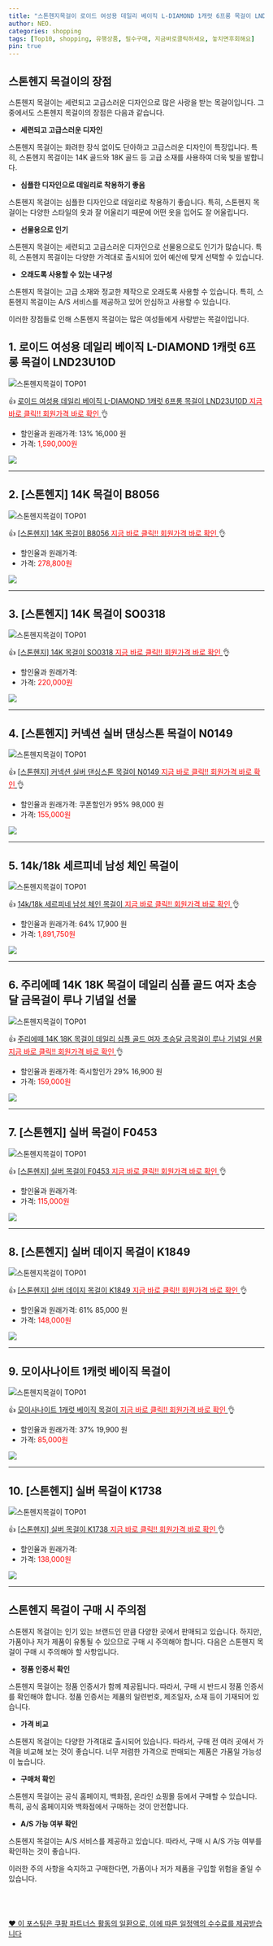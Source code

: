 ```yaml
---
title: "스톤헨지목걸이 로이드 여성용 데일리 베이직 L-DIAMOND 1캐럿 6프롱 목걸이 LND23U10D 필수 필요 추천 제품 비교 최저 가격 비교 장점 구매 후기 구매평"
author: NEO.
categories: shopping
tags: [Top10, shopping, 유행상품, 필수구매, 지금바로클릭하세요, 놓치면후회해요]
pin: true
---
```

<h2>스톤헨지 목걸이의 장점</h2>

스톤헨지 목걸이는 세련되고 고급스러운 디자인으로 많은 사랑을 받는 목걸이입니다. 그 중에서도 스톤헨지 목걸이의 장점은 다음과 같습니다.

* **세련되고 고급스러운 디자인**

스톤헨지 목걸이는 화려한 장식 없이도 단아하고 고급스러운 디자인이 특징입니다. 특히, 스톤헨지 목걸이는 14K 골드와 18K 골드 등 고급 소재를 사용하여 더욱 빛을 발합니다.

* **심플한 디자인으로 데일리로 착용하기 좋음**

스톤헨지 목걸이는 심플한 디자인으로 데일리로 착용하기 좋습니다. 특히, 스톤헨지 목걸이는 다양한 스타일의 옷과 잘 어울리기 때문에 어떤 옷을 입어도 잘 어울립니다.

* **선물용으로 인기**

스톤헨지 목걸이는 세련되고 고급스러운 디자인으로 선물용으로도 인기가 많습니다. 특히, 스톤헨지 목걸이는 다양한 가격대로 출시되어 있어 예산에 맞게 선택할 수 있습니다.

* **오래도록 사용할 수 있는 내구성**

스톤헨지 목걸이는 고급 소재와 정교한 제작으로 오래도록 사용할 수 있습니다. 특히, 스톤헨지 목걸이는 A/S 서비스를 제공하고 있어 안심하고 사용할 수 있습니다.

이러한 장점들로 인해 스톤헨지 목걸이는 많은 여성들에게 사랑받는 목걸이입니다.

   

## 1. 로이드 여성용 데일리 베이직 L-DIAMOND 1캐럿 6프롱 목걸이 LND23U10D

![스톤헨지목걸이 TOP01](https://thumbnail10.coupangcdn.com/thumbnails/remote/490x490ex/image/retail/images/2023/08/30/11/0/5068629f-8676-4533-9bb6-676fec395393.jpg)


👍 [로이드 여성용 데일리 베이직 L-DIAMOND 1캐럿 6프롱 목걸이 LND23U10D <font color=red> 지금 바로 클릭!! 회원가격 바로 확인 </font> ](https://link.coupang.com/re/AFFSDP?lptag=AF3617701&subid=GithubCoopas&pageKey=7563023618&traceid=V0-153&itemId=19929535582&vendorItemId=87029105301) 👌 


- 할인율과 원래가격: 13%  16,000   원
- 가격: <span style='color:red'>1,590,000원</span>

[![](/discount_price.png)](https://link.coupang.com/re/AFFSDP?lptag=AF3617701&subid=GithubCoopas&pageKey=7563023618&traceid=V0-153&itemId=19929535582&vendorItemId=87029105301)

---


   

## 2. [스톤헨지] 14K 목걸이 B8056

![스톤헨지목걸이 TOP01](https://thumbnail10.coupangcdn.com/thumbnails/remote/490x490ex/image/vendor_inventory/be9e/a572f881d675f2ad1e43d20132e42040cb7b269cf7868335d74a8981071b.jpg)


👍 [[스톤헨지] 14K 목걸이 B8056 <font color=red> 지금 바로 클릭!! 회원가격 바로 확인 </font> ](https://link.coupang.com/re/AFFSDP?lptag=AF3617701&subid=GithubCoopas&pageKey=5359872623&traceid=V0-153&itemId=7905158906&vendorItemId=74976044435) 👌 


- 할인율과 원래가격: 
- 가격: <span style='color:red'>278,800원</span>

[![](/discount_price.png)](https://link.coupang.com/re/AFFSDP?lptag=AF3617701&subid=GithubCoopas&pageKey=5359872623&traceid=V0-153&itemId=7905158906&vendorItemId=74976044435)

---


   

## 3. [스톤헨지] 14K 목걸이 SO0318

![스톤헨지목걸이 TOP01](https://thumbnail6.coupangcdn.com/thumbnails/remote/490x490ex/image/vendor_inventory/7e27/cdd2858e3a4d5c5ea352e556e5cfdc5cdab7026c74067ad3d04eb46d81c2.jpg)


👍 [[스톤헨지] 14K 목걸이 SO0318 <font color=red> 지금 바로 클릭!! 회원가격 바로 확인 </font> ](https://link.coupang.com/re/AFFSDP?lptag=AF3617701&subid=GithubCoopas&pageKey=4367742368&traceid=V0-153&itemId=5144514197&vendorItemId=72439494057) 👌 


- 할인율과 원래가격: 
- 가격: <span style='color:red'>220,000원</span>

[![](/discount_price.png)](https://link.coupang.com/re/AFFSDP?lptag=AF3617701&subid=GithubCoopas&pageKey=4367742368&traceid=V0-153&itemId=5144514197&vendorItemId=72439494057)

---


   

## 4. [스톤헨지] 커넥션 실버 댄싱스톤 목걸이 N0149

![스톤헨지목걸이 TOP01](https://thumbnail10.coupangcdn.com/thumbnails/remote/490x490ex/image/vendor_inventory/4d9b/be9197cf632f891a77988bde0ca4f65b9633499bfe4483cc898076816b3f.jpg)


👍 [[스톤헨지] 커넥션 실버 댄싱스톤 목걸이 N0149 <font color=red> 지금 바로 클릭!! 회원가격 바로 확인 </font> ](https://link.coupang.com/re/AFFSDP?lptag=AF3617701&subid=GithubCoopas&pageKey=7554081401&traceid=V0-153&itemId=19886502318&vendorItemId=86986869309) 👌 


- 할인율과 원래가격: 쿠폰할인가 95%  98,000   원
- 가격: <span style='color:red'>155,000원</span>

[![](/discount_price.png)](https://link.coupang.com/re/AFFSDP?lptag=AF3617701&subid=GithubCoopas&pageKey=7554081401&traceid=V0-153&itemId=19886502318&vendorItemId=86986869309)

---


   

## 5. 14k/18k 세르피네 남성 체인 목걸이

![스톤헨지목걸이 TOP01](https://thumbnail8.coupangcdn.com/thumbnails/remote/490x490ex/image/vendor_inventory/images/2017/04/28/14/0/467bb0d5-900c-4a4b-ae4b-d0d530f086b7.jpg)


👍 [14k/18k 세르피네 남성 체인 목걸이 <font color=red> 지금 바로 클릭!! 회원가격 바로 확인 </font> ](https://link.coupang.com/re/AFFSDP?lptag=AF3617701&subid=GithubCoopas&pageKey=20207609&traceid=V0-153&itemId=80217004&vendorItemId=3136444584) 👌 


- 할인율과 원래가격: 64%  17,900   원
- 가격: <span style='color:red'>1,891,750원</span>

[![](/discount_price.png)](https://link.coupang.com/re/AFFSDP?lptag=AF3617701&subid=GithubCoopas&pageKey=20207609&traceid=V0-153&itemId=80217004&vendorItemId=3136444584)

---


   

## 6. 주리에떼 14K 18K 목걸이 데일리 심플 골드 여자 초승달 금목걸이 루나 기념일 선물

![스톤헨지목걸이 TOP01](https://thumbnail10.coupangcdn.com/thumbnails/remote/490x490ex/image/vendor_inventory/aebf/c0653035ae2faeac23aa763e84090cac1b6de0590281573dc55da861b241.jpg)


👍 [주리에떼 14K 18K 목걸이 데일리 심플 골드 여자 초승달 금목걸이 루나 기념일 선물 <font color=red> 지금 바로 클릭!! 회원가격 바로 확인 </font> ](https://link.coupang.com/re/AFFSDP?lptag=AF3617701&subid=GithubCoopas&pageKey=7248068062&traceid=V0-153&itemId=16006874215&vendorItemId=82975397473) 👌 


- 할인율과 원래가격: 즉시할인가 29%  16,900   원
- 가격: <span style='color:red'>159,000원</span>

[![](/discount_price.png)](https://link.coupang.com/re/AFFSDP?lptag=AF3617701&subid=GithubCoopas&pageKey=7248068062&traceid=V0-153&itemId=16006874215&vendorItemId=82975397473)

---


   

## 7. [스톤헨지] 실버 목걸이 F0453

![스톤헨지목걸이 TOP01](https://thumbnail8.coupangcdn.com/thumbnails/remote/490x490ex/image/vendor_inventory/e172/01ee01f3c157d08758e69d0b25110bce77bdac2853dd60acfb4c043fe3d6.jpg)


👍 [[스톤헨지] 실버 목걸이 F0453 <font color=red> 지금 바로 클릭!! 회원가격 바로 확인 </font> ](https://link.coupang.com/re/AFFSDP?lptag=AF3617701&subid=GithubCoopas&pageKey=7196160126&traceid=V0-153&itemId=18179169481&vendorItemId=85328243309) 👌 


- 할인율과 원래가격: 
- 가격: <span style='color:red'>115,000원</span>

[![](/discount_price.png)](https://link.coupang.com/re/AFFSDP?lptag=AF3617701&subid=GithubCoopas&pageKey=7196160126&traceid=V0-153&itemId=18179169481&vendorItemId=85328243309)

---


   

## 8. [스톤헨지] 실버 데이지 목걸이 K1849

![스톤헨지목걸이 TOP01](https://thumbnail8.coupangcdn.com/thumbnails/remote/490x490ex/image/vendor_inventory/8ef6/beadf6540fd90aef073dd92c9725e3fd67efc3bac838ce1135d10ec2db4a.jpg)


👍 [[스톤헨지] 실버 데이지 목걸이 K1849 <font color=red> 지금 바로 클릭!! 회원가격 바로 확인 </font> ](https://link.coupang.com/re/AFFSDP?lptag=AF3617701&subid=GithubCoopas&pageKey=7493149380&traceid=V0-153&itemId=19597508683&vendorItemId=86704742296) 👌 


- 할인율과 원래가격: 61%  85,000   원
- 가격: <span style='color:red'>148,000원</span>

[![](/discount_price.png)](https://link.coupang.com/re/AFFSDP?lptag=AF3617701&subid=GithubCoopas&pageKey=7493149380&traceid=V0-153&itemId=19597508683&vendorItemId=86704742296)

---


   

## 9. 모이사나이트 1캐럿 베이직 목걸이

![스톤헨지목걸이 TOP01](https://thumbnail10.coupangcdn.com/thumbnails/remote/490x490ex/image/vendor_inventory/d6ee/a5b1eb04769ec81b8de7950599e27b22aadbef533479503ec6ac309c6ca5.jpg)


👍 [모이사나이트 1캐럿 베이직 목걸이 <font color=red> 지금 바로 클릭!! 회원가격 바로 확인 </font> ](https://link.coupang.com/re/AFFSDP?lptag=AF3617701&subid=GithubCoopas&pageKey=6236489638&traceid=V0-153&itemId=12562590458&vendorItemId=82798979291) 👌 


- 할인율과 원래가격: 37%  19,900   원
- 가격: <span style='color:red'>85,000원</span>

[![](/discount_price.png)](https://link.coupang.com/re/AFFSDP?lptag=AF3617701&subid=GithubCoopas&pageKey=6236489638&traceid=V0-153&itemId=12562590458&vendorItemId=82798979291)

---


   

## 10. [스톤헨지] 실버 목걸이 K1738

![스톤헨지목걸이 TOP01](https://thumbnail9.coupangcdn.com/thumbnails/remote/490x490ex/image/vendor_inventory/c4f1/0f8e7183d6e33b263a3eff0f4072d41b8cf2fa25b7b8cf9474171eaa8037.jpg)


👍 [[스톤헨지] 실버 목걸이 K1738 <font color=red> 지금 바로 클릭!! 회원가격 바로 확인 </font> ](https://link.coupang.com/re/AFFSDP?lptag=AF3617701&subid=GithubCoopas&pageKey=7164716338&traceid=V0-153&itemId=18037853239&vendorItemId=85192238033) 👌 


- 할인율과 원래가격: 
- 가격: <span style='color:red'>138,000원</span>

[![](/discount_price.png)](https://link.coupang.com/re/AFFSDP?lptag=AF3617701&subid=GithubCoopas&pageKey=7164716338&traceid=V0-153&itemId=18037853239&vendorItemId=85192238033)

---
<h2>스톤헨지 목걸이 구매 시 주의점</h2>

스톤헨지 목걸이는 인기 있는 브랜드인 만큼 다양한 곳에서 판매되고 있습니다. 하지만, 가품이나 저가 제품이 유통될 수 있으므로 구매 시 주의해야 합니다. 다음은 스톤헨지 목걸이 구매 시 주의해야 할 사항입니다.

* **정품 인증서 확인**

스톤헨지 목걸이는 정품 인증서가 함께 제공됩니다. 따라서, 구매 시 반드시 정품 인증서를 확인해야 합니다. 정품 인증서는 제품의 일련번호, 제조일자, 소재 등이 기재되어 있습니다.

* **가격 비교**

스톤헨지 목걸이는 다양한 가격대로 출시되어 있습니다. 따라서, 구매 전 여러 곳에서 가격을 비교해 보는 것이 좋습니다. 너무 저렴한 가격으로 판매되는 제품은 가품일 가능성이 높습니다.

* **구매처 확인**

스톤헨지 목걸이는 공식 홈페이지, 백화점, 온라인 쇼핑몰 등에서 구매할 수 있습니다. 특히, 공식 홈페이지와 백화점에서 구매하는 것이 안전합니다.

* **A/S 가능 여부 확인**

스톤헨지 목걸이는 A/S 서비스를 제공하고 있습니다. 따라서, 구매 시 A/S 가능 여부를 확인하는 것이 좋습니다.

이러한 주의 사항을 숙지하고 구매한다면, 가품이나 저가 제품을 구입할 위험을 줄일 수 있습니다.<br><br><br><br><br> [ ❤  이 포스팅은 쿠팡 파트너스 활동의 일환으로, 이에 따른 일정액의 수수료를 제공받습니다](https://link.coupang.com/a/bcEFyh)